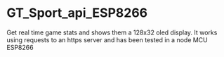 # GT_Sport_api_ESP8266
Get real time game stats and shows them a 128x32 oled display. It works using requests to an https server and has been tested in a node MCU ESP8266
